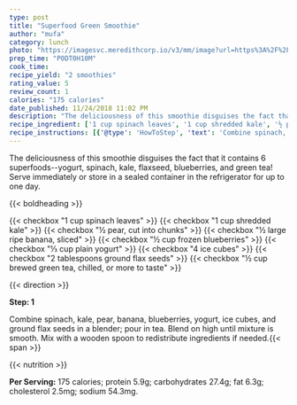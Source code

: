 ```yaml
---
type: post
title: "Superfood Green Smoothie"
author: "mufa"
category: lunch
photo: "https://imagesvc.meredithcorp.io/v3/mm/image?url=https%3A%2F%2Fimages.media-allrecipes.com%2Fuserphotos%2F4503303.jpg"
prep_time: "P0DT0H10M"
cook_time: 
recipe_yield: "2 smoothies"
rating_value: 5
review_count: 1
calories: "175 calories"
date_published: 11/24/2018 11:02 PM
description: "The deliciousness of this smoothie disguises the fact that it contains 6 superfoods--yogurt, spinach, kale, flaxseed, blueberries, and green tea! Serve immediately or store in a sealed container in the refrigerator for up to one day."
recipe_ingredient: ['1 cup spinach leaves', '1 cup shredded kale', '½ pear, cut into chunks', '½ large ripe banana, sliced', '½ cup frozen blueberries', '⅓ cup plain yogurt', '4 ice cubes', '2 tablespoons ground flax seeds', '½ cup brewed green tea, chilled, or more to taste']
recipe_instructions: [{'@type': 'HowToStep', 'text': 'Combine spinach, kale, pear, banana, blueberries, yogurt, ice cubes, and ground flax seeds in a blender; pour in tea. Blend on high until mixture is smooth. Mix with a wooden spoon to redistribute ingredients if needed.\n'}]
---
```


The deliciousness of this smoothie disguises the fact that it contains 6 superfoods--yogurt, spinach, kale, flaxseed, blueberries, and green tea! Serve immediately or store in a sealed container in the refrigerator for up to one day. 

{{< boldheading >}}

{{< checkbox "1 cup spinach leaves" >}}
{{< checkbox "1 cup shredded kale" >}}
{{< checkbox "½  pear, cut into chunks" >}}
{{< checkbox "½ large ripe banana, sliced" >}}
{{< checkbox "½ cup frozen blueberries" >}}
{{< checkbox "⅓ cup plain yogurt" >}}
{{< checkbox "4  ice cubes" >}}
{{< checkbox "2 tablespoons ground flax seeds" >}}
{{< checkbox "½ cup brewed green tea, chilled, or more to taste" >}}


{{< direction >}}

**Step: 1**

Combine spinach, kale, pear, banana, blueberries, yogurt, ice cubes, and ground flax seeds in a blender; pour in tea. Blend on high until mixture is smooth. Mix with a wooden spoon to redistribute ingredients if needed.{{< span >}}

{{< nutrition >}}

**Per Serving:** 175 calories; protein 5.9g; carbohydrates 27.4g; fat 6.3g; cholesterol 2.5mg; sodium 54.3mg.